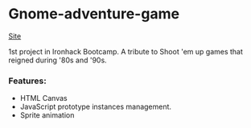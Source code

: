# Gnome-adventure-game
[Site](https://muflonex.github.io/Gnome-adventure-game/)

1st project in Ironhack Bootcamp. 
A tribute to Shoot 'em up games that reigned during '80s and '90s.

### Features:
- HTML Canvas
- JavaScript prototype instances management. 
- Sprite animation

